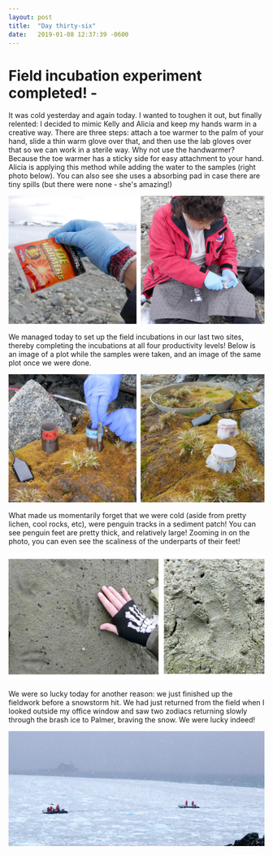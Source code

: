 ```yaml
---
layout: post
title:  "Day thirty-six"
date:   2019-01-08 12:37:39 -0600
---
```

# Field incubation experiment completed! - 
It was cold yesterday and again today. I wanted to toughen it out, but finally relented: I decided to mimic Kelly and Alicia and keep my hands warm in a creative way. There are three steps: attach a toe warmer to the palm of your hand, slide a thin warm glove over that, and then use the lab gloves over that so we can work in a sterile way. Why not use the handwarmer? Because the toe warmer has a sticky side for easy attachment to your hand. Alicia is applying this method while adding the water to the samples (right photo below). You can also see she uses a absorbing pad in case there are tiny spills (but there were none - she's amazing!)

![Innovative way to keep hands warm](/assets/blog_photos/190108/cold.jpg)

We managed today to set up the field incubations in our last two sites, thereby completing the incubations at all four productivity levels! Below is an image of a plot while the samples were taken, and an image of the same plot once we were done.

![Incubations before and after](/assets/blog_photos/190108/Incubation_site3.jpg)

What made us momentarily forget that we were cold (aside from pretty lichen, cool rocks, etc), were penguin tracks in a sediment patch! You can see penguin feet are pretty thick, and relatively large! Zooming in on the photo, you can even see the scaliness of the underparts of their feet!

![Penguin footprint in sediment](/assets/blog_photos/190108/190108_penguin_feet.jpg)

We were so lucky today for another reason: we just finished up the fieldwork before a snowstorm hit. We had just returned from the field when I looked outside my office window and saw two zodiacs returning slowly through the brash ice to Palmer, braving the snow. We were lucky indeed!

![Zodiac in snowstorm](/assets/blog_photos/190108/190108_zodiacs.jpg)

